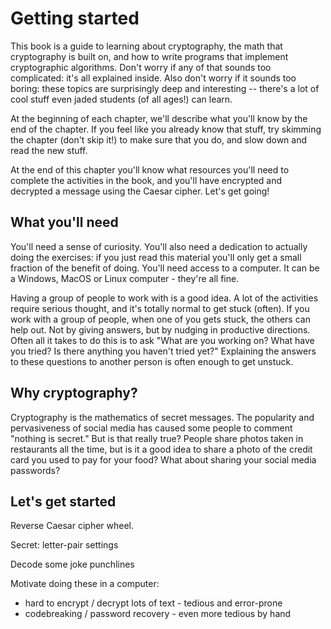 # Getting started

This book is a guide to learning about cryptography, the math that cryptography is built on,
and how to write programs that implement cryptographic algorithms. Don't worry if any of that
sounds too complicated: it's all explained inside. Also don't worry if it sounds too boring:
these topics are surprisingly deep and interesting -- there's a lot of cool stuff even jaded
students (of all ages!) can learn.

At the beginning of each chapter, we'll describe what you'll know by the end of the chapter.
If you feel like you already know that stuff, try skimming the chapter (don't skip it!)
to make sure that you do, and slow down and read the new stuff.

At the end of this chapter you'll know what resources you'll need to complete the activities
in the book, and you'll have encrypted and decrypted a message using the Caesar cipher.
Let's get going!

## What you'll need

You'll need a sense of curiosity. You'll also need a dedication to actually doing the exercises:
if you just read this material you'll only get a small fraction of the benefit of doing.
You'll need access to a computer. It can be a Windows, MacOS or Linux computer - they're all
fine.

Having a group of people to work with is a good idea. A lot of the activities require serious thought,
and it's totally normal to get stuck (often). If you work with a group of people, when one of
you gets stuck, the others can help out. Not by giving answers, but by nudging in productive directions.
Often all it takes to do this is to ask "What are you working on? What have you tried? Is there anything
you haven't tried yet?" Explaining the answers to these questions to another person is often
enough to get unstuck.

## Why cryptography?

Cryptography is the mathematics of secret messages. The popularity and pervasiveness of social
media has caused some people to comment "nothing is secret." But is that really true?
People share photos taken in restaurants all the time, but is it a good idea to share a photo
of the credit card you used to pay for your food? What about sharing your social media passwords?

## Let's get started

Reverse Caesar cipher wheel.

Secret: letter-pair settings

Decode some joke punchlines

Motivate doing these in a computer:

 * hard to encrypt / decrypt lots of text - tedious and error-prone
 * codebreaking / password recovery - even more tedious by hand

